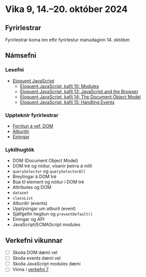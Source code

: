 # Vika 9, 14.–20. október 2024

## Fyrirlestrar

Fyrirlestrar koma inn eftir fyrirlestur mánudaginn 14. október.

## Námsefni

### Lesefni

- [Eloquent JavaScript](https://eloquentjavascript.net/)
  - [Eloquent JavaScript, kafli 10: Modules](https://eloquentjavascript.net/10_modules.html)
  - [Eloquent JavaScript, kafli 13: JavaScript and the Browser](https://eloquentjavascript.net/13_browser.html)
  - [Eloquent JavaScript, kafli 14: The Document Object Model](https://eloquentjavascript.net/14_dom.html)
  - [Eloquent JavaScript, kafli 15: Handling Events](https://eloquentjavascript.net/15_event.html)

### Uppteknir fyrirlestrar

- [Forritun á vef, DOM](../namsefni/28.browser-dom/)
- [Atburðir](../namsefni/29.events/)
- [Einingar](../namsefni/30.modules/)

### Lykilhugtök

- DOM (Document Object Model)
- DOM tré og nóður, vísanir þeirra á milli
- `querySelector` og `querySelectorAll`
- Breytingar á DOM tré
- Búa til element og nóður í DOM tré
- Attributes og DOM
- `dataset`
- `classList`
- Atburðir (events)
- Upplýsingar um atburð (event)
- Sjálfgefin hegðun og `preventDefault()`
- Einingar og API
- JavaScript/ECMAScript modules

## Verkefni vikunnar

- [ ] Skoða DOM dæmi vel
- [ ] Skoða events dæmi vel
- [ ] Skoða JavaScript modules dæmi
- [ ] Vinna í [verkefni 7](https://github.com/vefforritun/vef1-2024-v7)
